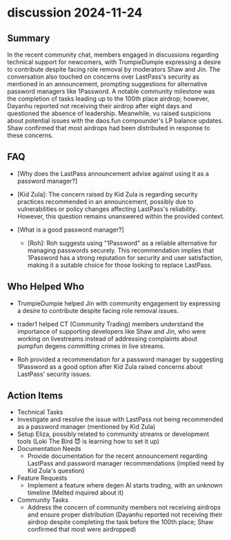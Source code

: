 # discussion 2024-11-24

## Summary

In the recent community chat, members engaged in discussions regarding technical support for newcomers, with TrumpieDumpie expressing a desire to contribute despite facing role removal by moderators Shaw and Jin. The conversation also touched on concerns over LastPass's security as mentioned in an announcement, prompting suggestions for alternative password managers like 1Password. A notable community milestone was the completion of tasks leading up to the 100th place airdrop; however, Dayanhu reported not receiving their airdrop after eight days and questioned the absence of leadership. Meanwhile, vu raised suspicions about potential issues with the daos.fun compounder's LP balance updates. Shaw confirmed that most airdrops had been distributed in response to these concerns.

## FAQ

- [Why does the LastPass announcement advise against using it as a password manager?]
- [Kid Zula]: The concern raised by Kid Zula is regarding security practices recommended in an announcement, possibly due to vulnerabilities or policy changes affecting LastPass's reliability. However, this question remains unanswered within the provided context.

- [What is a good password manager?]
    - [Roh]: Roh suggests using "1Password" as a reliable alternative for managing passwords securely. This recommendation implies that 1Password has a strong reputation for security and user satisfaction, making it a suitable choice for those looking to replace LastPass.

## Who Helped Who

- TrumpieDumpie helped Jin with community engagement by expressing a desire to contribute despite facing role removal issues.

- trader1 helped CT (Community Trading) members understand the importance of supporting developers like Shaw and Jin, who were working on livestreams instead of addressing complaints about pumpfun degens committing crimes in live streams.

- Roh provided a recommendation for a password manager by suggesting 1Password as a good option after Kid Zula raised concerns about LastPass' security issues.

## Action Items

- Technical Tasks
- Investigate and resolve the issue with LastPass not being recommended as a password manager (mentioned by Kid Zula)
- Setup Eliza, possibly related to community streams or development tools (Loki The Bird 😈 is learning how to set it up)
- Documentation Needs
    - Provide documentation for the recent announcement regarding LastPass and password manager recommendations (implied need by Kid Zula's question)
- Feature Requests
    - Implement a feature where degen AI starts trading, with an unknown timeline (Melted inquired about it)
- Community Tasks
    - Address the concern of community members not receiving airdrops and ensure proper distribution (Dayanhu reported not receiving their airdrop despite completing the task before the 100th place; Shaw confirmed that most were airdropped)
